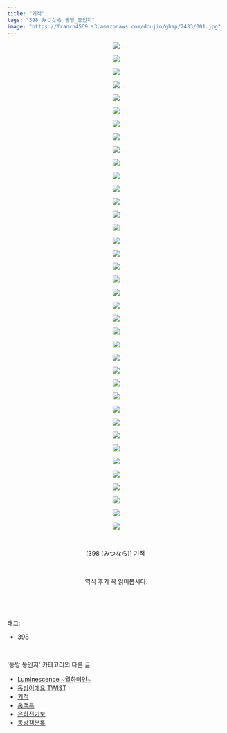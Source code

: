 ```yaml
---
title: "기적"
tags: "398 みつなら 동방_동인지"
image: "https://franch4569.s3.amazonaws.com/doujin/ghap/2433/001.jpg"
---
```

<div class="article">
<p style="text-align: center; clear: none; float: none;"><img src="{{ site.imgserver2 }}/ghap/2433/001.jpg"/></p>
<p style="text-align: center; clear: none; float: none;"><img src="{{ site.imgserver2 }}/ghap/2433/002.jpg"/></p>
<p style="text-align: center; clear: none; float: none;"><img src="{{ site.imgserver2 }}/ghap/2433/003.jpg"/></p>
<p style="text-align: center; clear: none; float: none;"><img src="{{ site.imgserver2 }}/ghap/2433/004.jpg"/></p>
<p style="text-align: center; clear: none; float: none;"><img src="{{ site.imgserver2 }}/ghap/2433/005.jpg"/></p>
<p style="text-align: center; clear: none; float: none;"><img src="{{ site.imgserver2 }}/ghap/2433/006.jpg"/></p>
<p style="text-align: center; clear: none; float: none;"><img src="{{ site.imgserver2 }}/ghap/2433/007.jpg"/></p>
<p style="text-align: center; clear: none; float: none;"><img src="{{ site.imgserver2 }}/ghap/2433/008.jpg"/></p>
<p style="text-align: center; clear: none; float: none;"><img src="{{ site.imgserver2 }}/ghap/2433/009.jpg"/></p>
<p style="text-align: center; clear: none; float: none;"><img src="{{ site.imgserver2 }}/ghap/2433/010.jpg"/></p>
<p style="text-align: center; clear: none; float: none;"><img src="{{ site.imgserver2 }}/ghap/2433/011.jpg"/></p>
<p style="text-align: center; clear: none; float: none;"><img src="{{ site.imgserver2 }}/ghap/2433/012.jpg"/></p>
<p style="text-align: center; clear: none; float: none;"><img src="{{ site.imgserver2 }}/ghap/2433/013.jpg"/></p>
<p style="text-align: center; clear: none; float: none;"><img src="{{ site.imgserver2 }}/ghap/2433/014.jpg"/></p>
<p style="text-align: center; clear: none; float: none;"><img src="{{ site.imgserver2 }}/ghap/2433/015.jpg"/></p>
<p style="text-align: center; clear: none; float: none;"><img src="{{ site.imgserver2 }}/ghap/2433/016.jpg"/></p>
<p style="text-align: center; clear: none; float: none;"><img src="{{ site.imgserver2 }}/ghap/2433/017.jpg"/></p>
<p style="text-align: center; clear: none; float: none;"><img src="{{ site.imgserver2 }}/ghap/2433/018.jpg"/></p>
<p style="text-align: center; clear: none; float: none;"><img src="{{ site.imgserver2 }}/ghap/2433/019.jpg"/></p>
<p style="text-align: center; clear: none; float: none;"><img src="{{ site.imgserver2 }}/ghap/2433/020.jpg"/></p>
<p style="text-align: center; clear: none; float: none;"><img src="{{ site.imgserver2 }}/ghap/2433/021.jpg"/></p>
<p style="text-align: center; clear: none; float: none;"><img src="{{ site.imgserver2 }}/ghap/2433/022.jpg"/></p>
<p style="text-align: center; clear: none; float: none;"><img src="{{ site.imgserver2 }}/ghap/2433/023.jpg"/></p>
<p style="text-align: center; clear: none; float: none;"><img src="{{ site.imgserver2 }}/ghap/2433/024.jpg"/></p>
<p style="text-align: center; clear: none; float: none;"><img src="{{ site.imgserver2 }}/ghap/2433/025.jpg"/></p>
<p style="text-align: center; clear: none; float: none;"><img src="{{ site.imgserver2 }}/ghap/2433/026.jpg"/></p>
<p style="text-align: center; clear: none; float: none;"><img src="{{ site.imgserver2 }}/ghap/2433/027.jpg"/></p>
<p style="text-align: center; clear: none; float: none;"><img src="{{ site.imgserver2 }}/ghap/2433/028.jpg"/></p>
<p style="text-align: center; clear: none; float: none;"><img src="{{ site.imgserver2 }}/ghap/2433/029.jpg"/></p>
<p style="text-align: center; clear: none; float: none;"><img src="{{ site.imgserver2 }}/ghap/2433/030.jpg"/></p>
<p style="text-align: center; clear: none; float: none;"><img src="{{ site.imgserver2 }}/ghap/2433/031.jpg"/></p>
<p style="text-align: center; clear: none; float: none;"><img src="{{ site.imgserver2 }}/ghap/2433/032.jpg"/></p>
<p style="text-align: center; clear: none; float: none;"><img src="{{ site.imgserver2 }}/ghap/2433/033.jpg"/></p>
<p style="text-align: center; clear: none; float: none;"><img src="{{ site.imgserver2 }}/ghap/2433/034.jpg"/></p>
<p style="text-align: center; clear: none; float: none;"><img src="{{ site.imgserver2 }}/ghap/2433/035.jpg"/></p>
<p style="text-align: center; clear: none; float: none;"><img src="{{ site.imgserver2 }}/ghap/2433/036.jpg"/></p>
<p style="text-align: center; clear: none; float: none;"><img src="{{ site.imgserver2 }}/ghap/2433/037.jpg"/></p>
<p style="text-align: center; clear: none; float: none;"><img src="{{ site.imgserver2 }}/ghap/2433/038.jpg"/></p>
<p style="text-align: center; clear: none; float: none;"><br/></p>
<p style="text-align: center; clear: none; float: none;">[398 (みつなら)] 기적 </p>
<p style="text-align: center; clear: none; float: none;"><br/></p>
<p style="text-align: center; clear: none; float: none;">역식 후기 꼭 읽어봅시다.</p>
<p><br/></p>
</div><br/>
<div class="tagTrail">
<p>태그: </p>
<ul>
<li>398</li>
</ul>
</div><br/>
<div class="another">
<p>'동방 동인지' 카테고리의 다른 글</p>
<ul>
<li><a href="/ghap_2435">Luminescence ~월하미인~</a></li>
<li><a href="/ghap_2434">동방이에요 TWIST</a></li>
<li><a href="/ghap_2433">기적</a></li>
<li><a href="/ghap_2432">홍백흑</a></li>
<li><a href="/ghap_2431">은하전기보</a></li>
<li><a href="/ghap_2430">동방객분록</a></li>
</ul>
</div><br/>
<div class="cb_module cb_fluid">
<div class="cb_wrt cb_profile">
</div><!-- commentList close -->
</div><br/>
